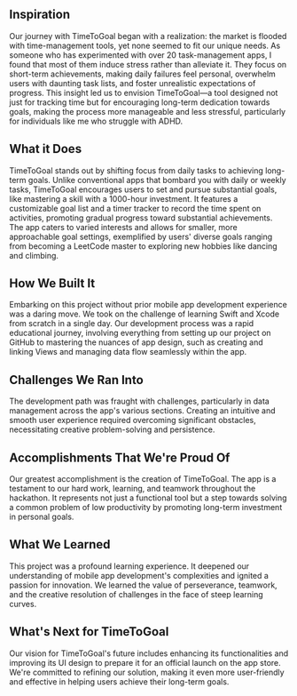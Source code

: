 ## Inspiration
Our journey with TimeToGoal began with a realization: the market is flooded with time-management tools, yet none seemed to fit our unique needs. As someone who has experimented with over 20 task-management apps, I found that most of them induce stress rather than alleviate it. They focus on short-term achievements, making daily failures feel personal, overwhelm users with daunting task lists, and foster unrealistic expectations of progress. This insight led us to envision TimeToGoal—a tool designed not just for tracking time but for encouraging long-term dedication towards goals, making the process more manageable and less stressful, particularly for individuals like me who struggle with ADHD.

## What it Does
TimeToGoal stands out by shifting focus from daily tasks to achieving long-term goals. Unlike conventional apps that bombard you with daily or weekly tasks, TimeToGoal encourages users to set and pursue substantial goals, like mastering a skill with a 1000-hour investment. It features a customizable goal list and a timer tracker to record the time spent on activities, promoting gradual progress toward substantial achievements. The app caters to varied interests and allows for smaller, more approachable goal settings, exemplified by users' diverse goals ranging from becoming a LeetCode master to exploring new hobbies like dancing and climbing.

## How We Built It
Embarking on this project without prior mobile app development experience was a daring move. We took on the challenge of learning Swift and Xcode from scratch in a single day. Our development process was a rapid educational journey, involving everything from setting up our project on GitHub to mastering the nuances of app design, such as creating and linking Views and managing data flow seamlessly within the app.

## Challenges We Ran Into
The development path was fraught with challenges, particularly in data management across the app's various sections. Creating an intuitive and smooth user experience required overcoming significant obstacles, necessitating creative problem-solving and persistence.

## Accomplishments That We're Proud Of
Our greatest accomplishment is the creation of TimeToGoal. The app is a testament to our hard work, learning, and teamwork throughout the hackathon. It represents not just a functional tool but a step towards solving a common problem of low productivity by promoting long-term investment in personal goals.

## What We Learned
This project was a profound learning experience. It deepened our understanding of mobile app development's complexities and ignited a passion for innovation. We learned the value of perseverance, teamwork, and the creative resolution of challenges in the face of steep learning curves.

## What's Next for TimeToGoal
Our vision for TimeToGoal's future includes enhancing its functionalities and improving its UI design to prepare it for an official launch on the app store. We're committed to refining our solution, making it even more user-friendly and effective in helping users achieve their long-term goals.

